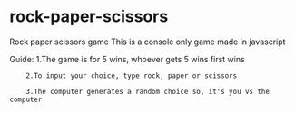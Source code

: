# rock-paper-scissors

Rock paper scissors game
This is a console only game made in javascript

Guide:  1.The game is for 5 wins, whoever gets 5 wins first wins 

        2.To input your choice, type rock, paper or scissors 

        3.The computer generates a random choice so, it's you vs the computer 